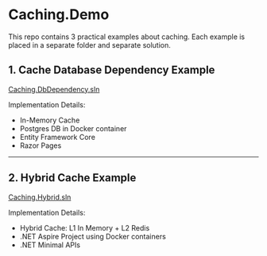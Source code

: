 # Caching.Demo

This repo contains 3 practical examples about caching. Each example is placed in a separate folder and separate solution. 

## 1. Cache Database Dependency Example

[Caching.DbDependency.sln](src/Caching.DbDependency/Caching.DbDependency.sln)

Implementation Details:

* In-Memory Cache
* Postgres DB in Docker container
* Entity Framework Core
* Razor Pages

---

## 2. Hybrid Cache Example

[Caching.Hybrid.sln](src/Caching.Hybrid/Caching.Hybrid.sln)

Implementation Details:

* Hybrid Cache: L1 In Memory + L2 Redis
* .NET Aspire Project using Docker containers
* .NET Minimal APIs
